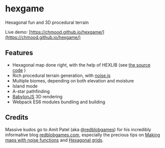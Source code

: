 # hexgame
Hexagonal fun and 3D procedural terrain

Live demo: [https://chmood.github.io/hexgame/](https://chmood.github.io/hexgame/)

## Features

* Hexagonal map done right, with the help of HEXLIB (see [the source code](https://github.com/Chmood/hexgame/blob/master/src/js/vendor/hexlib.js) )
* Rich procedural terrain generation, with [noise.js](https://github.com/josephg/noisejs)
* Multiple biomes, depending on both elevation and moisture
* Island mode
* A-star pathfinding
* [BabylonJS](https://www.babylonjs.com/) 3D rendering
* Webpack ES6 modules bundling and building

## Credits

Massive kudos go to Amit Patel (aka [@redblobgames](https://twitter.com/redblobgames)) for his incredibly informative blog [redblobgames.com](https://www.redblobgames.com/maps/terrain-from-noise/), especially the precious tips on [Making maps with noise functions](https://www.redblobgames.com/maps/terrain-from-noise/) and [Hexagonal grids](https://www.redblobgames.com/grids/hexagons/).